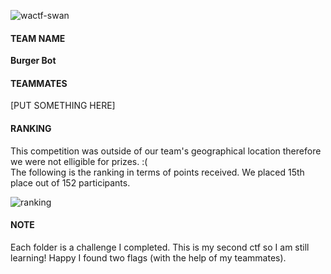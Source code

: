 ![wactf-swan](https://user-images.githubusercontent.com/30396122/205560818-f63d804b-abcc-400e-b341-d3ba00e845e3.png)

#### TEAM NAME 
**Burger Bot**

#### TEAMMATES 
[PUT SOMETHING HERE] 

#### RANKING 
This competition was outside of our team's geographical location therefore we were not elligible for prizes. :(  
The following is the ranking in terms of points received. We placed 15th place out of 152 participants. 

![ranking](https://user-images.githubusercontent.com/30396122/205560876-1e70946a-620b-4ae8-a10d-4e65053a4ef8.jpg)

#### NOTE 
Each folder is a challenge I completed. This is my second ctf so I am still learning! Happy I found two flags (with the help of my teammates). 
